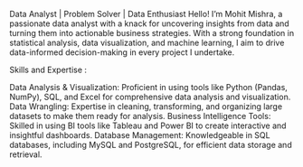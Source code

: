 Data Analyst | Problem Solver | Data Enthusiast
Hello! I’m Mohit Mishra, a passionate data analyst with a knack for uncovering insights from data and turning them into actionable business strategies. With a strong foundation in statistical analysis, data visualization, and machine learning, I aim to drive data-informed decision-making in every project I undertake.

Skills and Expertise :

Data Analysis & Visualization: Proficient in using tools like Python (Pandas, NumPy), SQL, and Excel for comprehensive data analysis and visualization.
Data Wrangling: Expertise in cleaning, transforming, and organizing large datasets to make them ready for analysis.
Business Intelligence Tools: Skilled in using BI tools like Tableau and Power BI to create interactive and insightful dashboards.
Database Management: Knowledgeable in SQL databases, including MySQL and PostgreSQL, for efficient data storage and retrieval.
